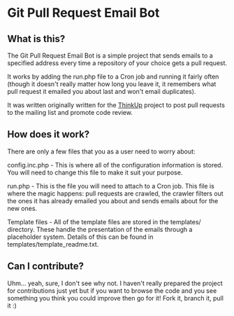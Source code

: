 # Git Pull Request Email Bot

## What is this?

The Git Pull Request Email Bot is a simple project that sends emails to a
specified address every time a repository of your choice gets a pull request.

It works by adding the run.php file to a Cron job and running it fairly often
(though it doesn't really matter how long you leave it, it remembers what
pull request it emailed you about last and won't email duplicates).

It was written originally written for the [ThinkUp](http://thinkupapp.com)
project to post pull requests to the mailing list and promote code review.

## How does it work?

There are only a few files that you as a user need to worry about:

config.inc.php - This is where all of the configuration information is stored.
You will need to change this file to make it suit your purpose.

run.php - This is the file you will need to attach to a Cron job. This file is
where the magic happens: pull requests are crawled, the crawler filters out the
ones it has already emailed you about and sends emails about for the new ones.

Template files - All of the template files are stored in the templates/
directory. These handle the presentation of the emails through a placeholder
system. Details of this can be found in templates/template_readme.txt.

## Can I contribute?

Uhm... yeah, sure, I don't see why not. I haven't really prepared the project
for contributions just yet but if you want to browse the code and you see
something you think you could improve then go for it! Fork it, branch it,
pull it :)